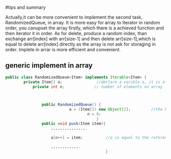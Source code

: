 #tips and summary

Actually,it can be more convenient to implement the second task, RandomizedQueue, in array. It is more easy for array to Iterator in random order, you canupset the array firstly, which there is a achieved function and then iterator it in order. As for delete, produce a random index, than exchange arr[index] with arr[size-1] and then delete arr[size-1],which is equal to delete  arr[index] directly as the array is not ask for storaging in order.
    Implete in arrar is more efficient and convenient.

## generic implement in array
```java
public class RandomizedQueue<Item> implements Iterable<Item> {
        private Item[] a;               //declare a varible a, it is a reference of an array, the type of the array is Item
            private int n;             // number of elements on array



                public RandomizedQueue() {
                            a = (Item[]) new Object[2];         //the key of implementing array generic, rather than a = new Item[2],which is not allowed
                                    n = 0;
                                        }
                public void push(Item item){
                    ................

                    a[n++] = item;          //a is equal to the reference of generic array
                    
                    .............
                                            }

```

